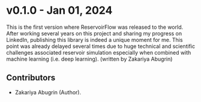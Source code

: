 # v0.1.0 - Jan 01, 2024

This is the first version where ReservoirFlow was released to the world. After working several years on this project and sharing my progress on LinkedIn, publishing this library is indeed a unique moment for me. This point was already delayed several times due to huge technical and scientific challenges associated reservoir simulation especially when combined with machine learning (i.e. deep learning). (written by Zakariya Abugrin)

## Contributors

- Zakariya Abugrin (Author).

